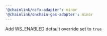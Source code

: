 ```yaml
---
'@chainlink/ncfx-adapter': minor
'@chainlink/onchain-gas-adapter': minor
---
```


Add WS_ENABLED default override set to `true`
